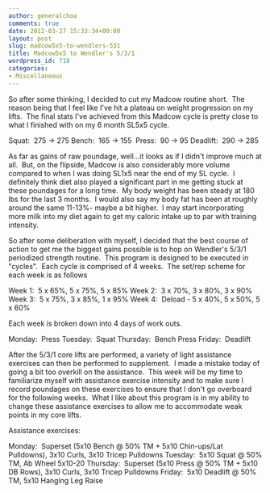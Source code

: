 ```yaml
---
author: generalchoa
comments: true
date: 2012-03-27 15:33:34+00:00
layout: post
slug: madcow5x5-to-wendlers-531
title: Madcow5x5 to Wendler's 5/3/1
wordpress_id: 718
categories:
- Miscellaneous
---
```


So after some thinking, I decided to cut my Madcow routine short.  The reason being that I feel like I've hit a plateau on weight progression on my lifts.  The final stats I've achieved from this Madcow cycle is pretty close to what I finished with on my 6 month SL5x5 cycle.

Squat:  275 -> 275
Bench:  165 -> 155 
Press:  90 -> 95
Deadlift:  290 -> 285

As far as gains of raw poundage, well...it looks as if I didn't improve much at all.  But, on the flipside, Madcow is also considerably more volume compared to when I was doing SL1x5 near the end of my SL cycle.  I definitely think diet also played a significant part in me getting stuck at these poundages for a long time.  My body weight has been steady at 180 lbs for the last 3 months.  I would also say my body fat has been at roughly around the same 11-13%- maybe a bit higher.  I may start incorporating more milk into my diet again to get my caloric intake up to par with training intensity.

So after some deliberation with myself, I decided that the best course of action to get me the biggest gains possible is to hop on Wendler's 5/3/1 periodized strength routine.  This program is designed to be executed in "cycles".  Each cycle is comprised of 4 weeks.  The set/rep scheme for each week is as follows

Week 1:  5 x 65%, 5 x 75%, 5 x 85%
Week 2:  3 x 70%, 3 x 80%, 3 x 90%
Week 3:  5 x 75%, 3 x 85%, 1 x 95%
Week 4:  Deload - 5 x 40%, 5 x 50%, 5 x 60%

Each week is broken down into 4 days of work outs.

Monday:  Press
Tuesday:  Squat
Thursday:  Bench Press
Friday:  Deadlift

After the 5/3/1 core lifts are performed, a variety of light assistance exercises can then be performed to supplement.  I made a mistake today of going a bit too overkill on the assistance.  This week will be my time to familiarize myself with assistance exercise intensity and to make sure I record poundages on these exercises to ensure that I don't go overboard for the following weeks.  What I like about this program is in my ability to change these assistance exercises to allow me to accommodate weak points in my core lifts.

Assistance exercises:

Monday:  Superset (5x10 Bench @ 50% TM + 5x10 Chin-ups/Lat Pulldowns), 3x10 Curls, 3x10 Tricep Pulldowns
Tuesday:  5x10 Squat @ 50% TM, Ab Wheel 5x10-20
Thursday:  Superset (5x10 Press @ 50% TM + 5x10 DB Rows), 3x10 Curls, 3x10 Tricep Pulldowns
Friday:  5x10 Deadlift @ 50% TM, 5x10 Hanging Leg Raise

